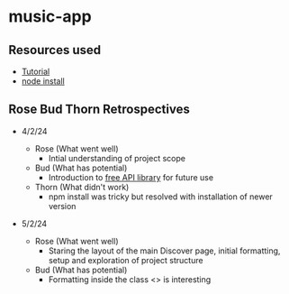 # music-app

## Resources used

- [Tutorial](https://www.youtube.com/watch?v=I1cpb0tYV74)
- [node install](https://nodejs.org/en/download/)

## Rose Bud Thorn Retrospectives

- 4/2/24

  - Rose (What went well)
    - Intial understanding of project scope
  - Bud (What has potential)
    - Introduction to [free API library](https://rapidapi.com/hub) for future use
  - Thorn (What didn't work)
    - npm install was tricky but resolved with installation of newer version

- 5/2/24
  - Rose (What went well)
    - Staring the layout of the main Discover page, initial formatting, setup and exploration of project structure
  - Bud (What has potential)
    - Formatting inside the class <> is interesting
